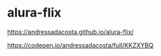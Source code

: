 # alura-flix

https://andressadacosta.github.io/alura-flix/

https://codepen.io/andressadacosta/full/KKZXYBQ

<img src="">
